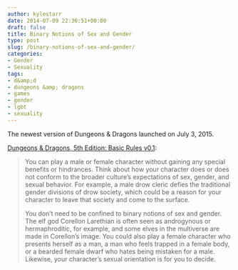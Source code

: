 ```yaml
---
author: kylestarr
date: 2014-07-09 22:36:51+00:00
draft: false
title: Binary Notions of Sex and Gender
type: post
slug: /binary-notions-of-sex-and-gender/
categories:
- Gender
- Sexuality
tags:
- d&amp;d
- dungeons &amp; dragons
- games
- gender
- lgbt
- sexuality
---
```


The newest version of Dungeons & Dragons launched on July 3, 2015.

[Dungeons & Dragons, 5th Edition: Basic Rules v0.1](http://www.wizards.com/dnd/Article.aspx?x=dnd/basicrules):

> You can play a male or female character without gaining any special benefits or hindrances. Think about how your character does or does not conform to the broader culture’s expectations of sex, gender, and sexual behavior. For example, a male drow cleric defies the traditional gender divisions of drow society, which could be a reason for your character to leave that society and come to the surface.
>
> You don’t need to be confined to binary notions of sex and gender. The elf god Corellon Larethian is often seen as androgynous or hermaphroditic, for example, and some elves in the multiverse are made in Corellon’s image. You could also play a female character who presents herself as a man, a man who feels trapped in a female body, or a bearded female dwarf who hates being mistaken for a male. Likewise, your character’s sexual orientation is for you to decide.
